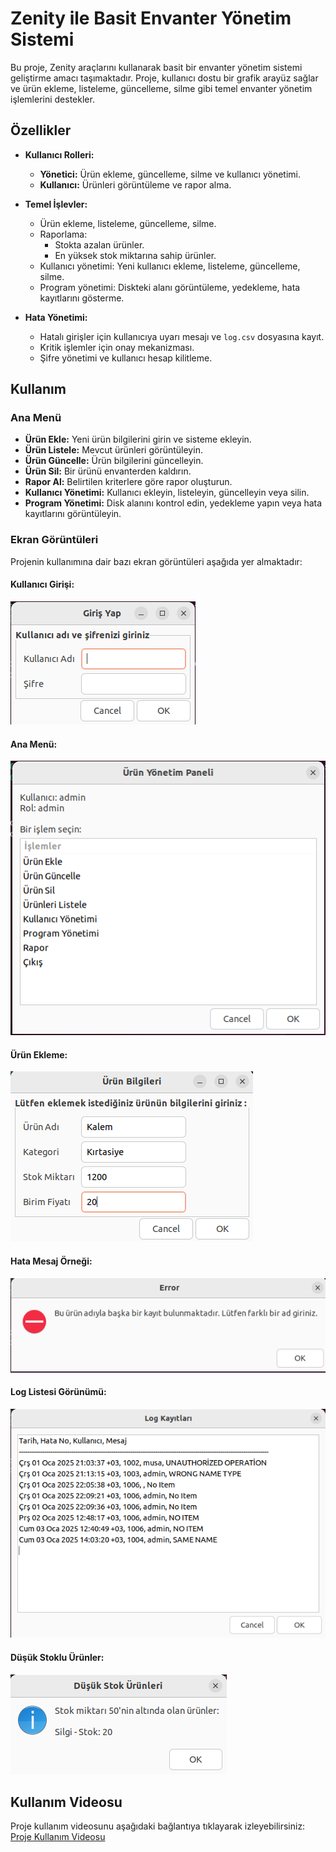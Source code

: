 # Zenity ile Basit Envanter Yönetim Sistemi

Bu proje, Zenity araçlarını kullanarak basit bir envanter yönetim sistemi geliştirme amacı taşımaktadır. Proje, kullanıcı dostu bir grafik arayüz sağlar ve ürün ekleme, listeleme, güncelleme, silme gibi temel envanter yönetim işlemlerini destekler.

## Özellikler

- **Kullanıcı Rolleri:**
  - **Yönetici:** Ürün ekleme, güncelleme, silme ve kullanıcı yönetimi.
  - **Kullanıcı:** Ürünleri görüntüleme ve rapor alma.

- **Temel İşlevler:**
  - Ürün ekleme, listeleme, güncelleme, silme.
  - Raporlama:
    - Stokta azalan ürünler.
    - En yüksek stok miktarına sahip ürünler.
  - Kullanıcı yönetimi: Yeni kullanıcı ekleme, listeleme, güncelleme, silme.
  - Program yönetimi: Diskteki alanı görüntüleme, yedekleme, hata kayıtlarını gösterme.

- **Hata Yönetimi:**
  - Hatalı girişler için kullanıcıya uyarı mesajı ve `log.csv` dosyasına kayıt.
  - Kritik işlemler için onay mekanizması.
  - Şifre yönetimi ve kullanıcı hesap kilitleme.

## Kullanım

### Ana Menü
- **Ürün Ekle:** Yeni ürün bilgilerini girin ve sisteme ekleyin.
- **Ürün Listele:** Mevcut ürünleri görüntüleyin.
- **Ürün Güncelle:** Ürün bilgilerini güncelleyin.
- **Ürün Sil:** Bir ürünü envanterden kaldırın.
- **Rapor Al:** Belirtilen kriterlere göre rapor oluşturun.
- **Kullanıcı Yönetimi:** Kullanıcı ekleyin, listeleyin, güncelleyin veya silin.
- **Program Yönetimi:** Disk alanını kontrol edin, yedekleme yapın veya hata kayıtlarını görüntüleyin.

### Ekran Görüntüleri
Projenin kullanımına dair bazı ekran görüntüleri aşağıda yer almaktadır:

#### Kullanıcı Girişi:
![Ana Menü](./images/ss_1.png)

#### Ana Menü:
![Ürün Ekleme](./images/ss_2.png)

#### Ürün Ekleme:
![Hata Mesajları](./images/ss_3.png)

#### Hata Mesaj Örneği:
![Hata Mesajları](./images/ss_4.png)

#### Log Listesi Görünümü:
![Hata Mesajları](./images/ss_5.png)

#### Düşük Stoklu Ürünler:
![Hata Mesajları](./images/ss_6.png)

## Kullanım Videosu

Proje kullanım videosunu aşağıdaki bağlantıya tıklayarak izleyebilirsiniz:  
[Proje Kullanım Videosu](https://youtu.be/qzfu569VkOs)
